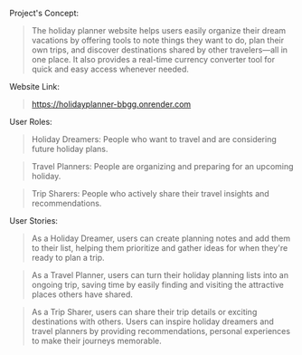 Project's Concept:
> The holiday planner website helps users easily organize their dream vacations by offering tools to note things they want to do, plan their own trips, and discover destinations shared by other travelers—all in one place. It also provides a real-time currency converter tool for quick and easy access whenever needed.

Website Link:

> https://holidayplanner-bbgg.onrender.com

User Roles:

> Holiday Dreamers: People who want to travel and are considering future holiday plans.

> Travel Planners: People are organizing and preparing for an upcoming holiday.

> Trip Sharers: People who actively share their travel insights and recommendations.

User Stories:

> As a Holiday Dreamer, users can create planning notes and add them to their list, helping them prioritize and gather ideas for when they're ready to plan a trip.

> As a Travel Planner, users can turn their holiday planning lists into an ongoing trip, saving time by easily finding and visiting the attractive places others have shared.

> As a Trip Sharer, users can share their trip details or exciting destinations with others. Users can inspire holiday dreamers and travel planners by providing recommendations, personal experiences to make their journeys memorable.


